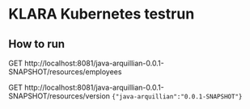 # KLARA Kubernetes testrun

## How to run 

GET http://localhost:8081/java-arquillian-0.0.1-SNAPSHOT/resources/employees

GET http://localhost:8081/java-arquillian-0.0.1-SNAPSHOT/resources/version
`{"java-arquillian":"0.0.1-SNAPSHOT"}`
